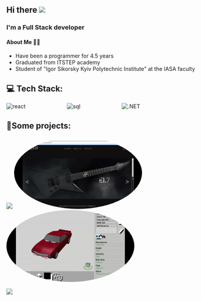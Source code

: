 ## Hi there <img src="https://media.giphy.com/media/hvRJCLFzcasrR4ia7z/giphy.gif" width="40px">
### I'm a Full Stack developer
####  About Me 🙋‍♂️

 - Have been a programmer for 4.5 years 
 - Graduated from ITSTEP academy
 - Student of "Igor Sikorsky Kyiv Polytechnic Institute" at the IASA faculty


## 💻 Tech Stack:  
<div style:"display: flex;" >
<img src="https://cdn.jsdelivr.net/gh/devicons/devicon/icons/react/react-original.svg" alt="react" width="130" />
<img  width="100px"/>
<img src="https://cdn.jsdelivr.net/gh/devicons/devicon/icons/microsoftsqlserver/microsoftsqlserver-plain-wordmark.svg" alt="sql" width="130" />
<img  width="100px"/>
<img src="https://cdn.jsdelivr.net/gh/devicons/devicon/icons/dotnetcore/dotnetcore-original.svg" alt=".NET" width="130"  />
</div>

## 🔨Some projects:  

<div class="display:flex">
<a><img src="https://github.com/Chuev-hub/Films/blob/master/work.gif" height="188" border-radius="50%" /></a>
<img src="https://github.com/Chuev-hub/Solar/blob/master/work.gif" style="border-radius:50%"  height="188"/>
<img src="https://github.com/Chuev-hub/Cars3D/blob/master/work.gif" style="border-radius:50%" height="188"/>
</div>

![](https://github-readme-stats.vercel.app/api/top-langs/?username=Chuev-hub&theme=light&hide_border=true&include_all_commits=true&count_private=false&layout=compact)
